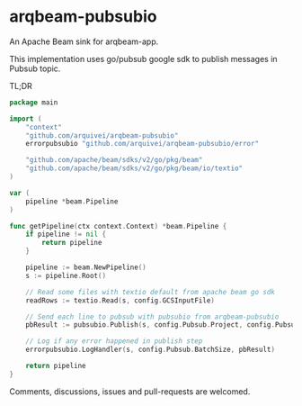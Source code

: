# arqbeam-pubsubio
An Apache Beam sink for arqbeam-app.

This implementation uses go/pubsub google sdk to publish messages in Pubsub topic.

TL;DR

```go
package main

import (
	"context"
    "github.com/arquivei/arqbeam-pubsubio"
	errorpubsubio "github.com/arquivei/arqbeam-pubsubio/error"

	"github.com/apache/beam/sdks/v2/go/pkg/beam"
	"github.com/apache/beam/sdks/v2/go/pkg/beam/io/textio"
)

var (
	pipeline *beam.Pipeline
)

func getPipeline(ctx context.Context) *beam.Pipeline {
	if pipeline != nil {
		return pipeline
	}

	pipeline := beam.NewPipeline()
	s := pipeline.Root()

    // Read some files with textio default from apache beam go sdk 
	readRows := textio.Read(s, config.GCSInputFile)

    // Send each line to pubsub with pubsubio from arqbeam-pubsubio
	pbResult := pubsubio.Publish(s, config.Pubsub.Project, config.Pubsub.Topic, config.Pubsub.BatchSize, readRows)

    // Log if any error happened in publish step
	errorpubsubio.LogHandler(s, config.Pubsub.BatchSize, pbResult)

	return pipeline
}

```

Comments, discussions, issues and pull-requests are welcomed.
